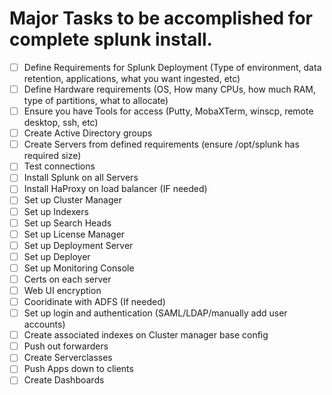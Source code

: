 # Major Tasks to be accomplished for complete splunk install.

- [ ] Define Requirements for Splunk Deployment (Type of environment, data retention, applications, what you want ingested, etc)
- [ ] Define Hardware requirements (OS, How many CPUs, how much RAM, type of partitions, what to allocate)
- [ ] Ensure you have Tools for access (Putty, MobaXTerm, winscp, remote desktop, ssh, etc)
- [ ] Create Active Directory groups
- [ ] Create Servers from defined requirements (ensure /opt/splunk has required size)
- [ ] Test connections
- [ ] Install Splunk on all Servers
- [ ] Install HaProxy on load balancer (IF needed)
- [ ] Set up Cluster Manager
- [ ] Set up Indexers
- [ ] Set up Search Heads
- [ ] Set up License Manager
- [ ] Set up Deployment Server
- [ ] Set up Deployer
- [ ] Set up Monitoring Console
- [ ] Certs on each server
- [ ] Web UI encryption
- [ ] Cooridinate with ADFS (If needed)
- [ ] Set up login and authentication (SAML/LDAP/manually add user accounts)
- [ ] Create associated indexes on Cluster manager base config
- [ ] Push out forwarders
- [ ] Create Serverclasses
- [ ] Push Apps down to clients
- [ ] Create Dashboards
